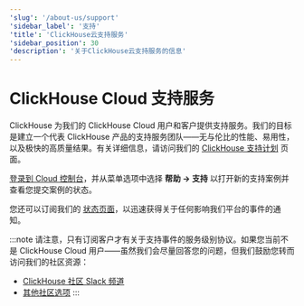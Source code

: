 ```yaml
---
'slug': '/about-us/support'
'sidebar_label': '支持'
'title': 'ClickHouse云支持服务'
'sidebar_position': 30
'description': '关于ClickHouse云支持服务的信息'
---
```





# ClickHouse Cloud 支持服务

ClickHouse 为我们的 ClickHouse Cloud 用户和客户提供支持服务。我们的目标是建立一个代表 ClickHouse 产品的支持服务团队——无与伦比的性能、易用性，以及极快的高质量结果。有关详细信息，请访问我们的 [ClickHouse 支持计划](https://clickhouse.com/support/program/) 页面。

[登录到 Cloud 控制台](https://console.clickhouse.cloud/support)，并从菜单选项中选择 **帮助 -> 支持** 以打开新的支持案例并查看您提交案例的状态。

您还可以订阅我们的 [状态页面](https://status.clickhouse.com)，以迅速获得关于任何影响我们平台的事件的通知。

:::note
请注意，只有订阅客户才有关于支持事件的服务级别协议。如果您当前不是 ClickHouse Cloud 用户——虽然我们会尽量回答您的问题，但我们鼓励您转而访问我们的社区资源：

- [ClickHouse 社区 Slack 频道](https://clickhouse.com/slack)
- [其他社区选项](https://github.com/ClickHouse/ClickHouse/blob/master/README.md#useful-links)
:::
